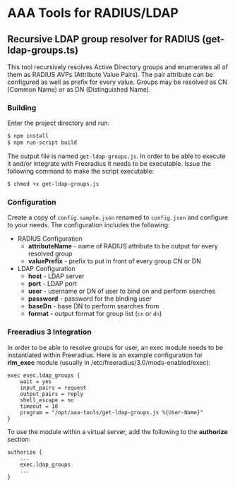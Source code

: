 # AAA Tools for RADIUS/LDAP

## Recursive LDAP group resolver for RADIUS (get-ldap-groups.ts)
This tool recursively resolves Active Directory groups and enumerates all of them as RADIUS AVPs (Attribute Value Pairs). The pair attribute can be configured as well as prefix for every value. Groups may be resolved as CN (Common Name) or as DN (Distinguished Name).

### Building
Enter the project directory and run:
```bash
$ npm install
$ npm run-script build
```
The output file is named `get-ldap-groups.js`. In order to be able to execute it and/or integrate with Freeradius it needs to be executable. Issue the following command to make the script executable:
```bash
$ chmod +x get-ldap-groups.js
```

### Configuration
Create a copy of `config.sample.json` renamed to `config.json` and configure to your needs. The configuration includes the following:

* RADIUS Configuration
    * **attributeName** - name of RADIUS attribute to be output for every resolved group
    * **valuePrefix** - prefix to put in front of every group CN or DN
* LDAP Configuration
    * **host** - LDAP server
    * **port** - LDAP port
    * **user** - username or DN of user to bind on and perform searches
    * **password** - password for the binding user
    * **baseDn** - base DN to perform searches from
    * **format** - output format for group list (`cn` or `dn`)

### Freeradius 3 Integration
In order to be able to resolve groups for user, an exec module needs to be instantiated within Freeradius. Here is an example configuration for **rlm_exec** module (usually in /etc/freeradius/3.0/mods-enabled/exec):
```
exec exec.ldap_groups {
	wait = yes
	input_pairs = request
	output_pairs = reply
	shell_escape = no
	timeout = 10
	program = "/opt/aaa-tools/get-ldap-groups.js %{User-Name}"
}
```

To use the module within a virtual server, add the following to the **authorize** section:
```
authorize {
    ...
    exec.ldap_groups
    ...
}
```
